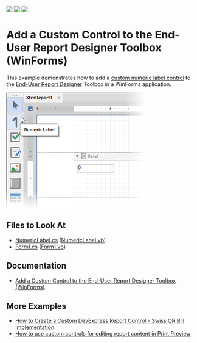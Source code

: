<!-- default badges list -->
![](https://img.shields.io/endpoint?url=https://codecentral.devexpress.com/api/v1/VersionRange/325215546/2023.1)
[![](https://img.shields.io/badge/Open_in_DevExpress_Support_Center-FF7200?style=flat-square&logo=DevExpress&logoColor=white)](https://supportcenter.devexpress.com/ticket/details/T961004)
[![](https://img.shields.io/badge/📖_How_to_use_DevExpress_Examples-e9f6fc?style=flat-square)](https://docs.devexpress.com/GeneralInformation/403183)
<!-- default badges end -->
# Add a Custom Control to the End-User Report Designer Toolbox (WinForms)

This example demonstrates how to add a [custom numeric label control](https://docs.devexpress.com/XtraReports/3307) to the [End-User Report Designer](https://docs.devexpress.com/XtraReports/10715) Toolbox in a WinForms application.

![](Images/winforms-eurd-custom-numeric-label.png)

## Files to Look At

- [NumericLabel.cs](CS/NumericLabel.cs) ([NumericLabel.vb](VB/NumericLabel.vb))
- [Form1.cs](CS/Form1.cs) ([Form1.vb](VB/Form1.vb))


## Documentation

- [Add a Custom Control to the End-User Report Designer Toolbox (WinForms)](https://docs.devexpress.com/XtraReports/7546/winforms-reporting/end-user-report-designer-for-winforms/api-and-customization/add-custom-control-to-the-end-user-report-designers-toolbox?v=22.1).

## More Examples

- [How to Create a Custom DevExpress Report Control - Swiss QR Bill Implementation](https://github.com/DevExpress-Examples/Reporting-Custom-Controls)
- [How to use custom controls for editing report content in Print Preview](https://github.com/DevExpress-Examples/Reporting_how-to-use-custom-controls-for-editing-report-content-in-print-preview-t453603)
